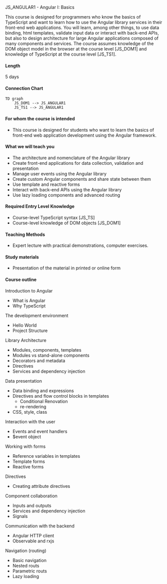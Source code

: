 JS_ANGULAR1 - Angular I: Basics

This course is designed for programmers who know the basics of TypeScript and want to learn how to use the Angular library services in their front-end web applications. You will learn, among other things, to use data binding, html templates, validate input data or interact with back-end APIs, but also to design architecture for large Angular applications composed of many components and services. The course assumes knowledge of the DOM object model in the browser at the course level [JS_DOM1] and knowledge of TypeScript at the course level [JS_TS1].

#### Length

5 days

#### Connection Chart

```mermaid
TD graph
    JS_DOM1 --> JS_ANGULAR1
    JS_TS1 --> JS_ANGULAR1
```

#### For whom the course is intended

- This course is designed for students who want to learn the basics of front-end web application development using the Angular framework.

#### What we will teach you

- The architecture and nomenclature of the Angular library
- Create front-end applications for data collection, validation and presentation
- Manage user events using the Angular library
- Create custom Angular components and share state between them
- Use template and reactive forms
- Interact with back-end APIs using the Angular library
- Use lazy loading components and advanced routing

#### Required Entry Level Knowledge

- Course-level TypeScript syntax [JS_TS]
- Course-level knowledge of DOM objects [JS_DOM1]

#### Teaching Methods

- Expert lecture with practical demonstrations, computer exercises.

#### Study materials

- Presentation of the material in printed or online form

#### Course outline

Introduction to Angular

- What is Angular
- Why TypeScript

The development environment

- Hello World
- Project Structure

Library Architecture

- Modules, components, templates
- Modules vs stand-alone components
- Decorators and metadata
- Directives
- Services and dependency injection

Data presentation

- Data binding and expressions
- Directives and flow control blocks in templates
  - Conditional Renovation
  - re-rendering
- CSS, style, class

Interaction with the user

- Events and event handlers
- $event object

Working with forms

- Reference variables in templates
- Template forms
- Reactive forms

Directives

- Creating attribute directives

Component collaboration

- Inputs and outputs
- Services and dependency injection
- Signals

Communication with the backend

- Angular HTTP client
- Observable and rxjs

Navigation (routing)

- Basic navigation
- Nested routs
- Parametric routs
- Lazy loading